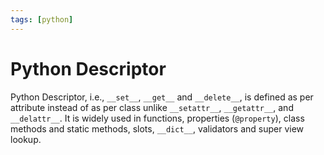```yaml
---
tags: [python]
---
```


# Python Descriptor

Python Descriptor, i.e., `__set__`, `__get__` and `__delete__`, is defined as
per attribute instead of as per class unlike `__setattr__`, `__getattr__`, and
`__delattr__`. It is widely used in functions, properties (`@property`), class
methods and static methods, slots, `__dict__`, validators and super view lookup.
